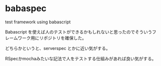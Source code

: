 babaspec
========

test framework using babascript

Babascript を使えば人のテストができるかもしれないと思ったのでそういうフレームワーク用にリポジトリを確保した。

どちらかというと、serverspec とかに近い気がする。

RSpecかmochaみたいな記法で人をテストする仕組みがあれば良い気がする。
